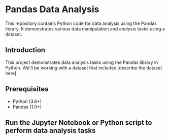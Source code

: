 # Pandas Data Analysis

This repository contains Python code for data analysis using the Pandas library. It demonstrates various data manipulation and analysis tasks using a dataset.

## Introduction

This project demonstrates data analysis tasks using the Pandas library in Python. We'll be working with a dataset that includes [describe the dataset here].

## Prerequisites

- Python (3.6+)
- Pandas (1.0+)

## Run the Jupyter Notebook or Python script to perform data analysis tasks
